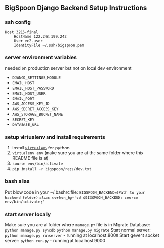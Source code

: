 BigSpoon Django Backend Setup Instructions
------

### ssh config

```
Host 3216-final
    HostName 122.248.199.242
    User ec2-user
    IdentityFile ~/.ssh/bigspoon.pem
```

### server environment variables

needed on production server but not on local dev environment
+ `DJANGO_SETTINGS_MODULE`
+ `EMAIL_HOST`
+ `EMAIL_HOST_PASSWORD`
+ `EMAIL_HOST_USER`
+ `EMAIL_PORT`
+ `AWS_ACCESS_KEY_ID`
+ `AWS_SECRET_ACCESS_KEY`
+ `AWS_STORAGE_BUCKET_NAME`
+ `SECRET_KEY`
+ `DATABASE_URL`

### setup virtualenv and install requirements

1. install [`virtualenv`](http://www.virtualenv.org/en/latest/#installation) for python
2. `virtualenv env` (make sure you are at the same folder where this README file is at)
3. `source env/bin/activate`
4. `pip install -r bigspoon/reqs/dev.txt`

### bash alias

Put blow code in your ~/.bashrc file:
`BIGSPOON_BACKEND=(Path to your backend folder)`
`alias workon_bg='cd $BIGSPOON_BACKEND; source env/bin/activate;'`

### start server locally
Make sure you are at folder where `manage.py` file is in
Migrate Database:
`python manage.py syncdb`
`python manage.py migrate`
Start normal server:
`python manage.py runserver` - running at localhost:8000
Start gevent socket server:
`python run.py` - running at localhost:9000
